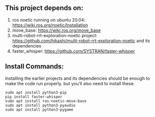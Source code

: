 ## This project depends on:
1.    ros noetic running on ubuntu 20.04: https://wiki.ros.org/noetic/Installation
2. move_base: https://wiki.ros.org/move_base
3. multi-robot-rrt-exploration-noetic project: https://github.com/hikashi/multi-robot-rrt-exploration-noetic and its dependencies
2. faster_whisper: https://github.com/SYSTRAN/faster-whisper

## Install Commands:
Installing the earlier projects and its dependencies should be enough to make the code run properly. but you'll also need to install these.

    sudo apt install python3-pip
    pip install faster-whisper
    sudo apt install ros-noetic-move-base
    sudo apt install python3-pyaudio
    sudo apt install python3-pygame
